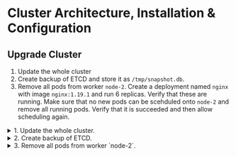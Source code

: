 # Cluster Architecture, Installation & Configuration

## Upgrade Cluster

1. Update the whole cluster
2. Create backup of ETCD and store it as `/tmp/snapshot.db`.
3. Remove all pods from worker `node-2`. Create a deployment named `nginx` with image `nginx:1.19.1` and run 6 replicas. Verify that these are running. Make sure that no new pods can be scehduled onto `node-2` and remove all running pods. Verify that it is succeeded and then allow scheduling again.

<details>
<summary>1. Update the whole cluster.</summary>
<br>
To long with lots of details. Please make sure you have following all the steps found on the official Kubernetes documentation the following page: https://kubernetes.io/docs/tasks/administer-cluster/kubeadm/kubeadm-upgrade/
</details>

<details>
<summary>2. Create backup of ETCD.</summary>
<br>

Execute:

    $ sudo ETCDCTL_API=3 etcdctl --cacert /etc/kubernetes/pki/etcd/ca.crt --cert /etc/kubernetes/pki/etcd/healthcheck-client.crt --key /etc/kubernetes/pki/etcd/healthcheck-client.key snapshot save /tmp/snapshot.db

</details>

<details>
<summary>3. Remove all pods from worker `node-2`.</summary>
<br>

Execute:

    $ kubectl create deployment nginx --image=nginx:1.19.1 --replicas=6
    $ kubectl get pods -o wide
    $ kubectl drain worker-2 --ignore-daemonsets
    $ kubectl get pods -o wide
    $ kubectl uncordon worker-2

</details>